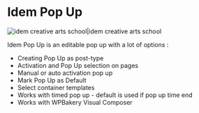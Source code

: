 # Idem Pop Up
![idem creative arts school|idem creative arts school](http://www.lidem.eu/wp-content/uploads/Logo_Lidem_20172.png)

Idem Pop Up is an editable pop up with a lot of options :

  - Creating Pop Up as post-type
  - Activation and Pop Up selection on pages
  - Manual or auto activation pop up
  - Mark Pop Up as Default
  - Select container templates
  - Works with timed pop up - default is used if  pop up time end
  - Works with WPBakery Visual Composer